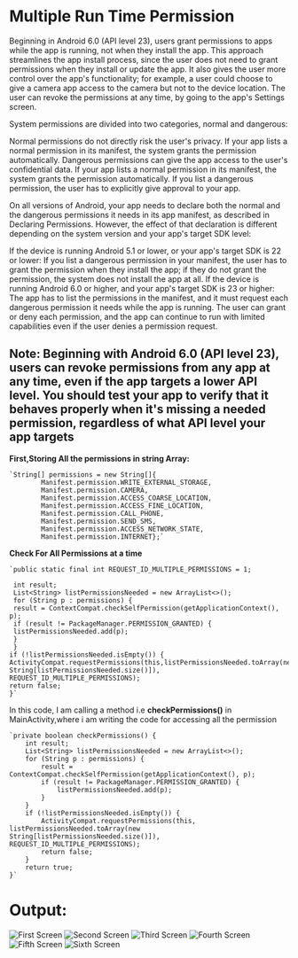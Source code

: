 # Multiple Run Time Permission

Beginning in Android 6.0 (API level 23), users grant permissions to apps while the app is running, not when they install the app. This approach streamlines the app install process, since the user does not need to grant permissions when they install or update the app. It also gives the user more control over the app's functionality; for example, a user could choose to give a camera app access to the camera but not to the device location. The user can revoke the permissions at any time, by going to the app's Settings screen.

System permissions are divided into two categories, normal and dangerous:

Normal permissions do not directly risk the user's privacy. If your app lists a normal permission in its manifest, the system grants the permission automatically.
Dangerous permissions can give the app access to the user's confidential data. If your app lists a normal permission in its manifest, the system grants the permission automatically. If you list a dangerous permission, the user has to explicitly give approval to your app.

On all versions of Android, your app needs to declare both the normal and the dangerous permissions it needs in its app manifest, as described in Declaring Permissions. However, the effect of that declaration is different depending on the system version and your app's target SDK level:

If the device is running Android 5.1 or lower, or your app's target SDK is 22 or lower: If you list a dangerous permission in your manifest, the user has to grant the permission when they install the app; if they do not grant the permission, the system does not install the app at all.
If the device is running Android 6.0 or higher, and your app's target SDK is 23 or higher: The app has to list the permissions in the manifest, and it must request each dangerous permission it needs while the app is running. The user can grant or deny each permission, and the app can continue to run with limited capabilities even if the user denies a permission request.
## Note: Beginning with Android 6.0 (API level 23), users can revoke permissions from any app at any time, even if the app targets a lower API level. You should test your app to verify that it behaves properly when it's missing a needed permission, regardless of what API level your app targets

**First,Storing All the permissions in string Array:**
    
    `String[] permissions = new String[]{
            Manifest.permission.WRITE_EXTERNAL_STORAGE,
            Manifest.permission.CAMERA,
            Manifest.permission.ACCESS_COARSE_LOCATION,
            Manifest.permission.ACCESS_FINE_LOCATION,
            Manifest.permission.CALL_PHONE,
            Manifest.permission.SEND_SMS,
            Manifest.permission.ACCESS_NETWORK_STATE,
            Manifest.permission.INTERNET};`

**Check For All Permissions at a time**

    `public static final int REQUEST_ID_MULTIPLE_PERMISSIONS = 1;

     int result;
     List<String> listPermissionsNeeded = new ArrayList<>();
     for (String p : permissions) {
     result = ContextCompat.checkSelfPermission(getApplicationContext(), p);
     if (result != PackageManager.PERMISSION_GRANTED) {
     listPermissionsNeeded.add(p);
     }
     }
    if (!listPermissionsNeeded.isEmpty()) {
    ActivityCompat.requestPermissions(this,listPermissionsNeeded.toArray(new String[listPermissionsNeeded.size()]),    REQUEST_ID_MULTIPLE_PERMISSIONS);
    return false;
    }`

In this code, I am calling a method i.e **checkPermissions()** in MainActivity,where i am writing the code for accessing all the permission 

    `private boolean checkPermissions() {
        int result;
        List<String> listPermissionsNeeded = new ArrayList<>();
        for (String p : permissions) {
            result = ContextCompat.checkSelfPermission(getApplicationContext(), p);
            if (result != PackageManager.PERMISSION_GRANTED) {
                listPermissionsNeeded.add(p);
            }
        }
        if (!listPermissionsNeeded.isEmpty()) {
            ActivityCompat.requestPermissions(this, listPermissionsNeeded.toArray(new String[listPermissionsNeeded.size()]), REQUEST_ID_MULTIPLE_PERMISSIONS);
            return false;
        }
        return true;
    }`



# Output:
![First Screen](https://raw.githubusercontent.com/Priyanka-Mohanty/MultipleRunTimePermission/gh-pages/Images/Screenshot_20160803-120827.png)
![Second Screen](https://raw.githubusercontent.com/Priyanka-Mohanty/MultipleRunTimePermission/gh-pages/Images/Screenshot_20160803-120832.png)
![Third Screen](https://raw.githubusercontent.com/Priyanka-Mohanty/MultipleRunTimePermission/gh-pages/Images/Screenshot_20160803-120841.png)
![Fourth Screen](https://raw.githubusercontent.com/Priyanka-Mohanty/MultipleRunTimePermission/gh-pages/Images/Screenshot_20160803-120845.png)
![Fifth Screen](https://raw.githubusercontent.com/Priyanka-Mohanty/MultipleRunTimePermission/gh-pages/Images/Screenshot_20160803-120848.png)
![Sixth Screen](https://raw.githubusercontent.com/Priyanka-Mohanty/MultipleRunTimePermission/gh-pages/Images/Screenshot_20160803-120854.png)


